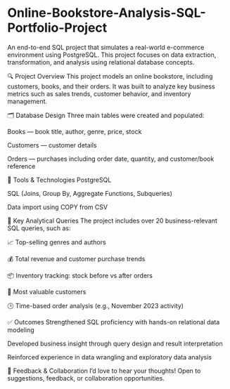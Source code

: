 # Online-Bookstore-Analysis-SQL-Portfolio-Project
An end-to-end SQL project that simulates a real-world e-commerce environment using PostgreSQL. This project focuses on data extraction, transformation, and analysis using relational database concepts.

🔍 Project Overview
This project models an online bookstore, including customers, books, and their orders. It was built to analyze key business metrics such as sales trends, customer behavior, and inventory management.

🗂️ Database Design
Three main tables were created and populated:

Books — book title, author, genre, price, stock

Customers — customer details

Orders — purchases including order date, quantity, and customer/book reference

🔧 Tools & Technologies
PostgreSQL

SQL (Joins, Group By, Aggregate Functions, Subqueries)

Data import using COPY from CSV

🧠 Key Analytical Queries
The project includes over 20 business-relevant SQL queries, such as:

📈 Top-selling genres and authors

💰 Total revenue and customer purchase trends

📦 Inventory tracking: stock before vs after orders

🥇 Most valuable customers

🕒 Time-based order analysis (e.g., November 2023 activity)

✅ Outcomes
Strengthened SQL proficiency with hands-on relational data modeling

Developed business insight through query design and result interpretation

Reinforced experience in data wrangling and exploratory data analysis

🚀 Feedback & Collaboration
I’d love to hear your thoughts! Open to suggestions, feedback, or collaboration opportunities.
